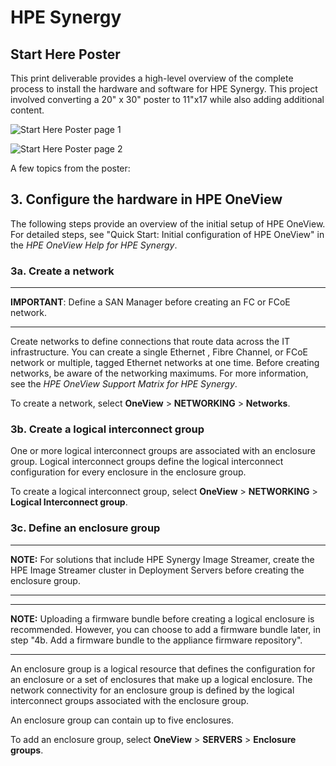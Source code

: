 # HPE Synergy

## Start Here Poster

This print deliverable provides a high-level overview of the complete process to install the hardware and software for HPE Synergy. This project involved converting a  20" x 30" poster to 11"x17 while also adding additional content. 

![Start Here Poster page 1](https://chriskpeterson.github.io/vuepress2/public/starthereposter1a.png)

![Start Here Poster page 2](https://chriskpeterson.github.io/vuepress2/public/starthereposter2a.png)


A few topics from the poster:

## 3. Configure the hardware in HPE OneView

The following steps provide an overview of the initial setup of HPE OneView. For detailed steps, see "Quick Start: Initial configuration of HPE OneView" in the *HPE OneView Help for HPE Synergy*.

### 3a. Create a network

------

**IMPORTANT**: Define a SAN Manager before creating an FC or FCoE network.

------

Create networks to define connections that route data across the IT infrastructure. You can create a single Ethernet , Fibre Channel, or FCoE network or multiple, tagged Ethernet networks at one time.
Before creating networks, be aware of the networking maximums. For more information, see the *HPE OneView Support Matrix for HPE Synergy*.

To create a network, select **OneView** > **NETWORKING** > **Networks**.



### 3b. Create a logical interconnect group

One or more logical interconnect groups are associated with an enclosure group. Logical interconnect groups define the logical interconnect configuration for every enclosure in the enclosure group.

To create a logical interconnect group, select **OneView** > **NETWORKING** > **Logical Interconnect group**.



### 3c. Define an enclosure group

------

**NOTE:** For solutions that include HPE Synergy Image Streamer, create the HPE Image Streamer cluster in Deployment Servers before creating the enclosure group.

------

------

**NOTE:** Uploading a firmware bundle before creating a logical enclosure is recommended. However, you can choose to add a firmware bundle later, in step "4b. Add a firmware bundle to the appliance firmware repository".

------

An enclosure group is a logical resource that defines the configuration for an enclosure or a set of enclosures that make up a logical enclosure. The network connectivity for an enclosure group is defined by the logical interconnect groups associated with the enclosure group.

An enclosure group can contain up to five enclosures.

To add an enclosure group, select **OneView** > **SERVERS** > **Enclosure**
**groups**.
